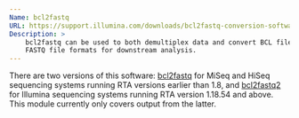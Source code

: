```yaml
---
Name: bcl2fastq
URL: https://support.illumina.com/downloads/bcl2fastq-conversion-software-v2-18.html
Description: >
    bcl2fastq can be used to both demultiplex data and convert BCL files to
    FASTQ file formats for downstream analysis.
---
```


There are two versions of this software: [bcl2fastq](https://support.illumina.com/downloads/bcl2fastq_conversion_software_184.html) for MiSeq and HiSeq
sequencing systems running RTA versions earlier than 1.8, and [bcl2fastq2](https://support.illumina.com/downloads/bcl2fastq-conversion-software-v2-18.html)
for Illumina sequencing systems running RTA version 1.18.54 and above.
This module currently only covers output from the latter.
